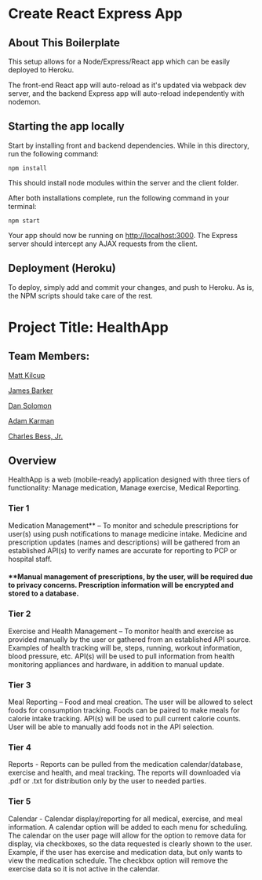 # Create React Express App

## About This Boilerplate

This setup allows for a Node/Express/React app which can be easily deployed to Heroku.

The front-end React app will auto-reload as it's updated via webpack dev server, and the backend Express app will auto-reload independently with nodemon.

## Starting the app locally

Start by installing front and backend dependencies. While in this directory, run the following command:

```
npm install
```

This should install node modules within the server and the client folder.

After both installations complete, run the following command in your terminal:

```
npm start
```

Your app should now be running on <http://localhost:3000>. The Express server should intercept any AJAX requests from the client.

## Deployment (Heroku)

To deploy, simply add and commit your changes, and push to Heroku. As is, the NPM scripts should take care of the rest.



# Project Title: HealthApp

## Team Members:


[Matt Kilcup](https://www.linkedin.com/in/matt-kilcup-515697168/) <p>
[James Barker](https://www.linkedin.com/in/james-barker-78961295/) <p>
[Dan Solomon](https://www.linkedin.com/in/danrsolomon/)<p>
[Adam Karman](https://www.linkedin.com/in/adam-karman-1bb026171/) <p>
[Charles Bess, Jr.](https://www.linkedin.com/in/charles-bess-a97b055/)


## Overview

HealthApp is a web (mobile-ready) application designed with three tiers of functionality: Manage medication, Manage exercise, Medical Reporting.


### Tier 1

Medication Management** – To monitor and schedule prescriptions for user(s) using push notifications to manage medicine intake. Medicine and prescription updates (names and descriptions) will be gathered from an established API(s) to verify names are accurate for reporting to PCP or hospital staff.

#### **Manual management of prescriptions, by the user, will be required due to privacy concerns. Prescription information will be encrypted and stored to a database.


### Tier 2

Exercise and Health Management – To monitor health and exercise as provided manually by the user or gathered from an established API source. Examples of health tracking will be, steps, running, workout information, blood pressure, etc. API(s) will be used to pull information from health monitoring appliances and hardware, in addition to manual update.


### Tier 3

Meal Reporting – Food and meal creation. The user will be allowed to select foods for consumption tracking. Foods can be paired to make meals for calorie intake tracking. API(s) will be used to pull current calorie counts. User will be able to manually add foods not in the API selection.


### Tier 4

Reports - Reports can be pulled from the medication calendar/database, exercise and health, and meal tracking. The reports will downloaded via .pdf or .txt for distribution only by the user to needed parties.


### Tier 5

Calendar - Calendar display/reporting for all medical, exercise, and meal information. A calendar option will be added to each menu for scheduling. The calendar on the user page will allow for the option to remove data for display, via checkboxes, so the data requested is clearly shown to the user. Example, if the user has exercise and medication data, but only wants to view the medication schedule. The checkbox option will remove the exercise data so it is not active in the calendar.